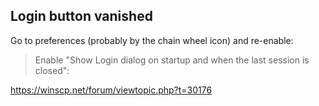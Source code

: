 ## Login button vanished

Go to preferences (probably by the chain wheel icon) and re-enable:

> Enable "Show Login dialog on startup and when the last session is closed":

https://winscp.net/forum/viewtopic.php?t=30176
